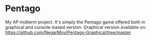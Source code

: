 # Pentago
My AP midterm project. It's simply the Pentago game offered both in graphical and console-based version.
Graphical version available on: https://github.com/NegarMov/Pentago-Graphical/tree/master
